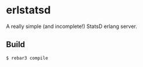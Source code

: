 erlstatsd
=====

A really simple (and incomplete!) StatsD erlang server.

Build
-----

    $ rebar3 compile
